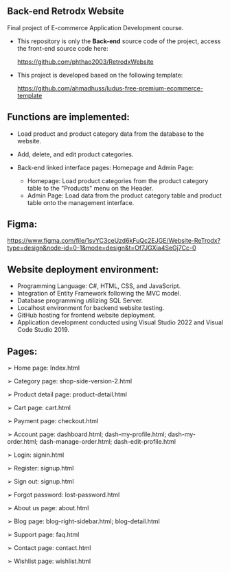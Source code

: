 ## Back-end Retrodx Website

Final project of E-commerce Application Development course.

- This repository is only the **Back-end** source code of the project, access the front-end source code here:

  https://github.com/phthao2003/RetrodxWebsite 
- This project is developed based on the following template:

  https://github.com/ahmadhuss/ludus-free-premium-ecommerce-template

## Functions are implemented:

- Load product and product category data from the database to the website.

- Add, delete, and edit product categories.

- Back-end linked interface pages: Homepage and Admin Page:

  - Homepage: Load product categories from the product category table to the "Products" menu on the Header.
  - Admin Page: Load data from the product category table and product table onto the management interface.

## Figma: 
https://www.figma.com/file/1svYC3ceUzd6kFuQc2EJGE/Website-ReTrodx?type=design&node-id=0-1&mode=design&t=Of7JGXia4SeGj7Cc-0

## Website deployment environment:
- Programming Language: C#, HTML, CSS, and JavaScript.
- Integration of Entity Framework following the MVC model.
- Database programming utilizing SQL Server.
- Localhost environment for backend website testing.
- GitHub hosting for frontend website deployment.
- Application development conducted using Visual Studio 2022 and Visual Code Studio 2019. 

## Pages:
➢ Home page: Index.html

➢ Category page: shop-side-version-2.html

➢ Product detail page: product-detail.html

➢ Cart page: cart.html

➢ Payment page: checkout.html

➢ Account page: dashboard.html; dash-my-profile.html; dash-my-order.html; dash-manage-order.html; dash-edit-profile.html

➢ Login: signin.html

➢ Register: signup.html

➢ Sign out: signup.html

➢ Forgot password: lost-password.html

➢ About us page: about.html

➢ Blog page: blog-right-sidebar.html; blog-detail.html

➢ Support page: faq.html

➢ Contact page: contact.html

➢ Wishlist page: wishlist.html
